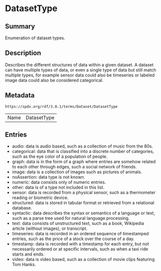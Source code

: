 <!-- Automatically generated by spec-parser v2.5.0 on 2024-08-10T18:46:28.607668+00:00 -->
<!-- SPDX-License-Identifier: Community-Spec-1.0 -->

# DatasetType

## Summary

Enumeration of dataset types.


## Description

Describes the different structures of data within a given dataset. A dataset
can have multiple types of data, or even a single type of data but still match
multiple types, for example sensor data could also be timeseries or labeled
image data could also be considered categorical.


## Metadata

`https://spdx.org/rdf/3.0.1/terms/Dataset/DatasetType`


| | |
|---|---|
| Name | DatasetType |




## Entries

- audio: data is audio based, such as a collection of music from the 80s.
- categorical: data that is classified into a discrete number of categories, such as the eye color of a population of people.
- graph: data is in the form of a graph where entries are somehow related to each other through edges, such a social network of friends.
- image: data is a collection of images such as pictures of animals.
- noAssertion: data type is not known.
- numeric: data consists only of numeric entries.
- other: data is of a type not included in this list.
- sensor: data is recorded from a physical sensor, such as a thermometer reading or biometric device.
- structured: data is stored in tabular format or retrieved from a relational database.
- syntactic: data describes the syntax or semantics of a language or text, such as a parse tree used for natural language processing.
- text: data consists of unstructured text, such as a book, Wikipedia article (without images), or transcript.
- timeseries: data is recorded in an ordered sequence of timestamped entries, such as the price of a stock over the course of a day.
- timestamp: data is recorded with a timestamp for each entry, but not necessarily ordered or at specific intervals, such as when a taxi ride starts and ends.
- video: data is video based, such as a collection of movie clips featuring Tom Hanks.

